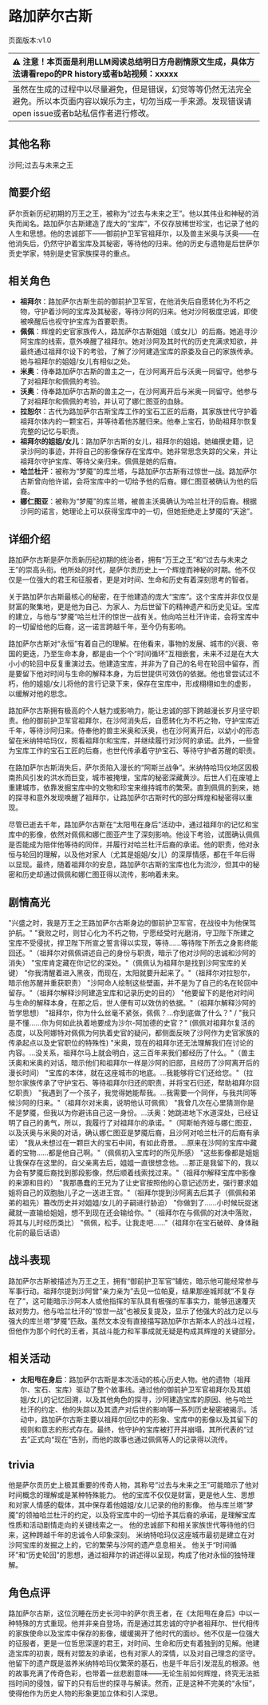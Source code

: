 # 路加萨尔古斯
页面版本:v1.0
 

| :warning: 注意！本页面是利用LLM阅读总结明日方舟剧情原文生成，具体方法请看repo的PR history或者b站视频：xxxxx           |
|:----------------------------|
| 虽然在生成的过程中以尽量避免，但是错误，幻觉等等仍然无法完全避免。所以本页面内容以娱乐为主，切勿当成一手来源。发现错误请open issue或者b站私信作者进行修改。|



## 其他名称
沙阿;过去与未来之王
## 简要介绍
萨尔贡新历纪初期的万王之王，被称为“过去与未来之王”。他以其伟业和神秘的消失而闻名。路加萨尔古斯建造了庞大的“宝库”，不仅存放稀世珍宝，也记录了他的人生和思想。他的忠诚部下——御前护卫军官祖拜尔，以及兽主米奥与沃奥——在他消失后，仍然守护着宝库及其秘密，等待他的归来。他的历史与遗物是后世萨尔贡史学家，特别是史官家族探寻的重点。
## 相关角色
-   **祖拜尔**：路加萨尔古斯生前的御前护卫军官，在他消失后自愿转化为不朽之物，守护着沙阿的宝库及其秘密，等待沙阿的归来。他对沙阿极度忠诚，即使被唤醒后也视守护宝库为首要职责。
-   **佩佩**：辉煌的史官家族传人，路加萨尔古斯姐姐（或女儿）的后裔。她追寻沙阿宝库的线索，意外唤醒了祖拜尔。她对沙阿及其时代的历史充满求知欲，并最终通过祖拜尔设下的考验，了解了沙阿建造宝库的原委及自己的家族传承。她与祖拜尔的姐姐/女儿有相似之处。
-   **米奥**：侍奉路加萨尔古斯的兽主之一，在沙阿离开后与沃奥一同留守。他参与了对祖拜尔和佩佩的考验。
-   **沃奥**：侍奉路加萨尔古斯的兽主之一，在沙阿离开后与米奥一同留守。他参与了对祖拜尔和佩佩的考验，并认可了娜仁图亚的血脉。
-   **拉恕尔**：古代为路加萨尔古斯宝库工作的宝石工匠的后裔，其家族世代守护着祖拜尔体内的一颗宝石，并等待着他苏醒归来。他奉上宝石，协助祖拜尔恢复完整的记忆与职责。
-   **祖拜尔的姐姐/女儿**：路加萨尔古斯的女儿，祖拜尔的姐姐。她编撰史籍，记录沙阿的事迹，并将自己的影像保存在宝库中。她非常思念失踪的父亲，并让祖拜尔守护宝库、等待父亲归来。佩佩是她的后裔。
-   **哈兰杜汗**：被称为“梦魇”的库兰塔，与路加萨尔古斯有过惊世一战。路加萨尔古斯曾向他许诺，会将宝库中的一切给予他的后裔。娜仁图亚被确认为他的后裔。
-   **娜仁图亚**：被称为“梦魇”的库兰塔，被兽主沃奥确认为哈兰杜汗的后裔。根据沙阿的诺言，她理论上可以获得宝库中的一切，但她拒绝走上梦魇的“天途”。
## 详细介绍
路加萨尔古斯是萨尔贡新历纪初期的统治者，拥有“万王之王”和“过去与未来之王”的崇高头衔。他所处的时代，是萨尔贡历史上一个辉煌而神秘的时期。他不仅仅是一位强大的君王和征服者，更是对时间、生命和历史有着深刻思考的智者。

关于路加萨尔古斯最核心的秘密，在于他建造的庞大“宝库”。这个宝库并非仅仅是财富的聚集地，更是他为自己、为家人、为后世留下的精神遗产和历史见证。宝库的建立，与他与“梦魇”哈兰杜汗的惊世一战有关。他向哈兰杜汗许诺，会将宝库中的一切留给他的后裔，这一诺言跨越千年，至今仍有影响。

路加萨尔古斯对“永恒”有着自己的理解。在他看来，事物的发展、城市的兴衰、帝国的更迭，乃至生命本身，都是由一个个“时间循环”互相嵌套，未来不过是在大大小小的轮回中反复重演过去。他建造宝库，并非为了自己的名号在轮回中留存，而是要留下他对时间与生命的解释本身，为后世提供可效仿的依据。他也曾尝试过不朽，他的姐姐/女儿将他的言行记录下来，保存在宝库中，形成栩栩如生的虚影，以缓解对他的思念。

路加萨尔古斯拥有极高的个人魅力或影响力，能让忠诚的部下跨越漫长岁月坚守职责。他的御前护卫军官祖拜尔，在沙阿消失后，自愿转化为不朽之物，守护宝库近千年，等待沙阿归来。侍奉他的兽主米奥和沃奥，也在沙阿离开后，以幼小的形态留在米纳特哈玛仪，照看祖拜尔和宝库，并继续履行对沙阿的承诺。此外，一些曾为宝库工作的宝石工匠的后裔，也世代传承着守护宝石、等待守护者苏醒的职责。

在路加萨尔古斯消失后，萨尔贡陷入漫长的“阿斯兰战争”。米纳特哈玛仪地区因极南热风引发的洪水而巨变，城市被掩埋，宝库的秘密深藏黄沙。后世人们在废墟上重建城市，依靠发掘宝库中的文物和珍宝来维持城市的繁荣。直到佩佩的到来，她的探寻和意外发现唤醒了祖拜尔，让路加萨尔古斯时代的部分辉煌和秘密得以重现。

尽管已逝去千年，路加萨尔古斯在“太阳甩在身后”活动中，通过祖拜尔的记忆和宝库中的影像，依然对佩佩和娜仁图亚产生了深刻影响。他设下考验，试图确认佩佩是否能成为陪伴他等待的同伴，并履行对哈兰杜汗后裔的承诺。他的职责，他对永恒与轮回的理解，以及他对家人（尤其是姐姐/女儿）的深厚情感，都在千年后得以显现。最终，随着祖拜尔的安息，路加萨尔古斯的宝库也化为流沙，但其中的秘密和历史却通过佩佩和娜仁图亚得以流传，影响着未来。
## 剧情高光
"兴盛之时，我是万王之王路加萨尔古斯身边的御前护卫军官，在战役中为他保驾护航。"
"衰败之时，则甘心化为不朽之物，宁愿经受时光磨消，守卫陛下所建之宝库不受侵扰，捍卫陛下所宣之誓言得以实现，等待......等待陛下所去之身影终能回还。"（祖拜尔对佩佩讲述自己的身份与职责，暗示了他对沙阿的忠诚和沙阿的消失）
"宝库肯定藏在你记忆的深处。"（佩佩认为祖拜尔是找到沙阿宝库的关键）
"你我清醒着进入黑夜，而现在，太阳就要升起来了。"（祖拜尔对拉恕尔，暗示他苏醒并重获职责）
"沙阿命人绘制这些壁画，并不是为了自己的名在轮回中留存。"（祖拜尔解释沙阿建造宝库和记录历史的目的）
"他要留下的是他对时间与生命的解释本身，在那之后，世人便有可以效仿的依据。"（祖拜尔解释沙阿的哲学思想）
"祖拜尔，你为什么丝毫不紧张，佩佩？...你到底做了什么？" / "我只是不懂......你为何如此执着地要成为沙尔-阿加德的史官？" (佩佩对祖拜尔复活的态度，以及阿娜特对佩佩为何执着史官的疑问，都侧面反映了沙阿作为史官家族的传承起点以及史官职位的特殊性)
"米奥，现在的祖拜尔还无法理解我们在讨论的内容。...没关系，祖拜尔马上就会明白，这三百年来我们都经历了什么。"（兽主沃奥和米奥的对话，暗示他们和祖拜尔一样是沙阿的旧部，且经历了沙阿离开后的漫长时间）
"宝库的本体，就在这座城市的地底。...我能够将它们还给您。"（拉恕尔家族传承了守护宝石、等待祖拜尔归还的职责，并将宝石归还，帮助祖拜尔回忆职责）
"我遇到了一个孩子，我觉得她能帮我。...我需要一个同伴，与我共同等候沙阿的归来。"（祖拜尔对米奥，说明他认可佩佩）
"我曾几次在心里猜测你是不是梦魇，但我以为你避讳自己这一身份。...沃奥：她跳进地下水道深处，已经证明了自己的勇气，所以，我履行了对祖拜尔的承诺。"（阿斯帕齐娅与娜仁图亚，以及沃奥与米奥的对话，确认娜仁图亚是梦魇后裔，且沙阿对哈兰杜汗的后裔有承诺）
"我从未想过在一颗巨大的宝石中间，有如此奇景。...原来在沙阿的宝库中藏着的宝物......都是他自己啊。"（佩佩初入宝库时的所见所感）
"这些影像都是姐姐让我保存在这里的，自父亲离去后，姐姐一直很想念他。...那正是我留下的，我以为会有梦魇后裔找到那段影像，然后顺着线索找过来。"（祖拜尔解释宝库中影像的来源和目的）
"我那愚蠢的王兄为了让史官按照他的心意记述历史，强行要求姐姐将自己的双胞胎儿子之一送进王宫。"（祖拜尔提到沙阿离去后其子（佩佩和弟弟的祖先）篡改历史并对姐姐/女儿的子嗣进行胁迫）
"你做到了......小时候玩捉迷藏就一直输给姐姐，想不到现在还会输给你。"（祖拜尔在与佩佩的对决中落败，将其与儿时经历类比）
"佩佩，松手。让我走吧......"（祖拜尔在宝石破碎、身体融化前的最后话语）
## 战斗表现
路加萨尔古斯被描述为万王之王，拥有“御前护卫军官”辅佐，暗示他可能经常参与军事行动。祖拜尔提到沙阿曾“亲力亲为”去见一位帕夏，结果那座城邦就“不复存在了”，这可能暗示沙阿本人或他指挥的军队具有极强的军事实力，能够迅速覆灭敌对势力。他与哈兰杜汗的“惊世一战”也被反复提及，显示了他强大的战力足以与强大的库兰塔“梦魇”匹敌。虽然文本没有直接描写路加萨尔古斯本人的战斗过程，但他作为那个时代的王者，其战斗能力和军事成就无疑是构成其辉煌的关键部分。
## 相关活动
-   **太阳甩在身后**：路加萨尔古斯是本次活动的核心历史人物。他的遗物（祖拜尔、宝石、宝库）驱动了整个故事线。通过他的御前护卫军官祖拜尔及其姐姐/女儿的记忆回溯，以及其他角色的探寻，沙阿建造宝库的原因、他与哈兰杜汗的约定、他的失踪以及其遗产对后世的影响等一系列历史秘密被揭示。活动中，路加萨尔古斯主要以祖拜尔回忆中的形象、宝库中的影像以及其留下的规则和意志的形式存在。最终，他守护的宝库被打开并崩塌，其所代表的“过去”正式向“现在”告别，而他的故事也通过佩佩等人的记录得以流传。
## trivia
他是萨尔贡历史上极其重要的传奇人物，其称号“过去与未来之王”可能暗示了他对时间概念的理解或是某种特殊能力。
他的宝库不仅仅是财富，更是他人生、思想和对家人情感的载体，其中保存着他姐姐/女儿记录的他的影像。
他与库兰塔“梦魇”的领袖哈兰杜汗的约定，以及将宝库中的一切给予其后裔的承诺，是理解宝库性质和活动剧情走向的关键线索之一。
他的忠诚部下和相关家族世代等待他的归来，这种跨越千年的忠诚令人印象深刻。
米纳特哈玛仪这座城市最初是建立在对沙阿宝库的发掘之上的，它的繁荣与沙阿的遗产息息相关。
他关于“时间循环”和“历史轮回”的思想，通过祖拜尔的讲述得以呈现，构成了他对永恒的独特理解。
## 角色点评
路加萨尔古斯，这位沉睡在历史长河中的萨尔贡王者，在《太阳甩在身后》中以一种特殊的方式重现。他并非亲自登场，而是通过其忠诚的守护者祖拜尔、世代相传的家族使命以及宝库中保存的影像，缓缓揭开了他时代的面纱。他不仅是一位强大的征服者，更是一位哲思深邃的君王，对时间、生命和历史有着独到的见解。他建造宝库的初衷，既有对盟友的承诺，也有对家人的深情，以及对自己理念的坚守。他留下的遗产既是滋养米纳特哈玛仪繁荣的基石，也是千年后引发混乱的根源。他的故事充满了传奇色彩，也带着一丝悲剧意味——无论生前如何辉煌，终究无法抵挡时间的侵蚀，留下的只有后世的探寻与解读。然而，正是这种不完美的“永恒”，使得他作为历史人物的形象更加立体和引人深思。